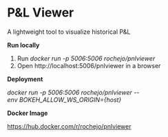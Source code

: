 # P&L Viewer
A lightweight tool to visualize historical P&amp;L

**Run locally**
1. Run *docker run -p 5006:5006 rochejo/pnlviewer*
2. Open http://localhost:5006/pnlviewer in a browser

**Deployment**

*docker run -p 5006:5006 rochejo/pnlviewer --env BOKEH_ALLOW_WS_ORIGIN={host}*

**Docker Image**

https://hub.docker.com/r/rochejo/pnlviewer